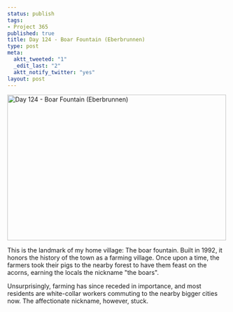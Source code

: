 ```yaml
--- 
status: publish
tags: 
- Project 365
published: true
title: Day 124 - Boar Fountain (Eberbrunnen)
type: post
meta: 
  aktt_tweeted: "1"
  _edit_last: "2"
  aktt_notify_twitter: "yes"
layout: post
---
```

<a href="http://www.flickr.com/photos/freeed/5686419573/" title="Day 124 - Boar Fountain (Eberbrunnen) by Fred​, on Flickr"><img src="http://farm6.static.flickr.com/5251/5686419573_a1611e43c0.jpg" width="500" height="333" alt="Day 124 - Boar Fountain (Eberbrunnen)"/></a>

This is the landmark of my home village: The boar fountain. Built in 1992, it honors the history of the town as a farming village. Once upon a time, the farmers took their pigs to the nearby forest to have them feast on the acorns, earning the locals the nickname "the boars".

Unsurprisingly, farming has since receded in importance, and most residents are white-collar workers commuting to the nearby bigger cities now. The affectionate nickname, however, stuck.
